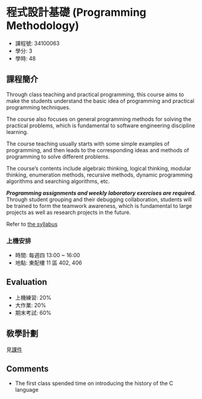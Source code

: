 # 程式設計基礎 (Programming Methodology)

- 課程號: 34100063
- 學分: 3
- 學時: 48

## 課程簡介

Through class teaching and practical programming, this course aims to make the students understand the basic idea of programming and practical programming techniques.

The course also focuses on general programming methods for solving the practical problems, which is fundamental to software engineering discipline learning.

The course teaching usually starts with some simple examples of programming, and then leads to the corresponding ideas and methods of programming to solve different problems.

The course’s contents include algebraic thinking, logical thinking, modular thinking, enumeration methods, recursive methods, dynamic programming algorithms and searching algorithms, etc.

**_Programming assignments and weekly laboratory exercises are required._** Through student grouping and their debugging collaboration, students will be trained to form the teamwork awareness, which is fundamental to large projects as well as research projects in the future.

Refer to [the syllabus](程式設計基礎敎學大綱.docx)

### 上機安排

- 時間: 每週四 13:00 ~ 16:00
- 地點: 東配樓 11 區 402, 406

## Evaluation

- 上機練習: 20%
- 大作業: 20%
- 期末考試: 60%

## 敎學計劃

見[課件](01_槪述_20230919.pdf)

## Comments

- The first class spended time on introducing the history of the C language
